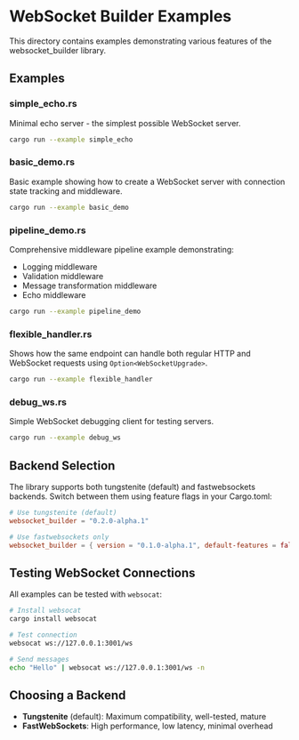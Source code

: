 # WebSocket Builder Examples

This directory contains examples demonstrating various features of the websocket_builder library.

## Examples

### simple_echo.rs
Minimal echo server - the simplest possible WebSocket server.

```bash
cargo run --example simple_echo
```

### basic_demo.rs
Basic example showing how to create a WebSocket server with connection state tracking and middleware.

```bash
cargo run --example basic_demo
```

### pipeline_demo.rs
Comprehensive middleware pipeline example demonstrating:
- Logging middleware
- Validation middleware  
- Message transformation middleware
- Echo middleware

```bash
cargo run --example pipeline_demo
```

### flexible_handler.rs
Shows how the same endpoint can handle both regular HTTP and WebSocket requests using `Option<WebSocketUpgrade>`.

```bash
cargo run --example flexible_handler
```

### debug_ws.rs
Simple WebSocket debugging client for testing servers.

```bash
cargo run --example debug_ws
```

## Backend Selection

The library supports both tungstenite (default) and fastwebsockets backends. Switch between them using feature flags in your Cargo.toml:

```toml
# Use tungstenite (default)
websocket_builder = "0.2.0-alpha.1"

# Use fastwebsockets only
websocket_builder = { version = "0.1.0-alpha.1", default-features = false, features = ["fastwebsockets"] }
```

## Testing WebSocket Connections

All examples can be tested with `websocat`:

```bash
# Install websocat
cargo install websocat

# Test connection
websocat ws://127.0.0.1:3001/ws

# Send messages
echo "Hello" | websocat ws://127.0.0.1:3001/ws -n
```

## Choosing a Backend

- **Tungstenite** (default): Maximum compatibility, well-tested, mature
- **FastWebSockets**: High performance, low latency, minimal overhead